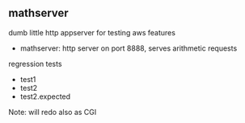 mathserver
----------

dumb little http appserver for testing aws features

- mathserver: http server on port 8888, serves arithmetic requests

regression tests

- test1
- test2
- test2.expected

Note: will redo also as CGI
